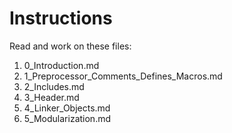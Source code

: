 Instructions
============

Read and work on these files:

1. 0_Introduction.md
2. 1_Preprocessor_Comments_Defines_Macros.md
3. 2_Includes.md
4. 3_Header.md
5. 4_Linker_Objects.md
6. 5_Modularization.md
